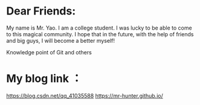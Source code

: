 # Dear Friends:
My name is Mr. Yao. I am a college student. I was lucky to be able to come to this magical community. I hope that in the future, with the help of friends and big guys, I will become a better myself!

Knowledge point of Git and others

# My blog link ：

https://blog.csdn.net/qq_41035588
https://mr-hunter.github.io/
